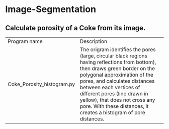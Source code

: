 # Image-Segmentation

## Calculate porosity of a Coke from its image.

<table>
  <tr>
    <td>Program name</td>
    <td>Description</td>
  </tr>
  <tr>
    <td>Coke_Porosity_histogram.py</td>
    <td>The origram identifies the pores (large, circular black regions having reflections from bottom), then draws green border on the polygonal approximation of the pores, and calculates distances between each vertices of different pores (line drawn in yellow), that does not cross any pore. With these distances, it creates a histogram of pore distances.</td>
  </tr>

</table>
